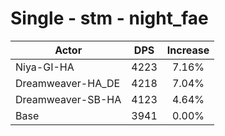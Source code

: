 # Single - stm - night_fae
| Actor | DPS | Increase |
|---|:---:|:---:|
|Niya-GI-HA|4223|7.16%|
|Dreamweaver-HA_DE|4218|7.04%|
|Dreamweaver-SB-HA|4123|4.64%|
|Base|3941|0.00%|
